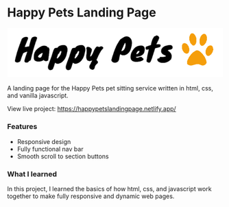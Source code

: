 # Happy Pets Landing Page

<img alt="Image of Happy Pets Brand" src="/images/happy-pets.png">

A landing page for the Happy Pets pet sitting service written in html, css, and vanilla javascript.

View live project: https://happypetslandingpage.netlify.app/

### Features

- Responsive design
- Fully functional nav bar
- Smooth scroll to section buttons

### What I learned

In this project, I learned the basics of how html, css, and javascript work together to make fully responsive and dynamic web pages.
